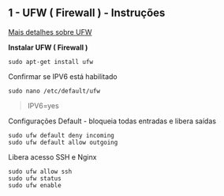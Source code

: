## 1 - UFW ( Firewall ) - Instruções

[Mais detalhes sobre UFW](https://www.digitalocean.com/community/tutorials/how-to-setup-a-firewall-with-ufw-on-an-ubuntu-and-debian-cloud-server)


**Instalar UFW  ( Firewall )**

``` 
sudo apt-get install ufw
```

Confirmar se IPV6 está habilitado

```
sudo nano /etc/default/ufw
```
> IPV6=yes

Configurações Default - bloqueia todas entradas e libera saídas
``` 
sudo ufw default deny incoming
sudo ufw default allow outgoing
```

Libera acesso SSH e Nginx
``` 
sudo ufw allow ssh
sudo ufw status
sudo ufw enable
``` 